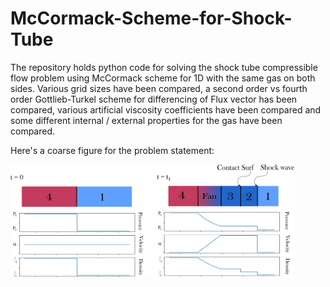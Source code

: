 # McCormack-Scheme-for-Shock-Tube
The repository holds python code for solving the shock tube compressible flow problem using McCormack scheme for 1D with the same gas on both sides. Various grid sizes have been compared, a second order vs fourth order Gottlieb-Turkel scheme for differencing of Flux vector has been compared, various artificial viscosity coefficients have been compared and some different internal / external properties for the gas have been compared. 

Here's a coarse figure for the problem statement:

<img src="ProblemStatement.png" alt="Problem statement" width="90%" height="90%">

